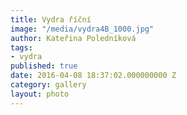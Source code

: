 ```yaml
---
title: Vydra říční
image: "/media/vydra4B_1000.jpg"
author: Kateřina Poledníková
tags:
- vydra
published: true
date: 2016-04-08 18:37:02.000000000 Z
category: gallery
layout: photo
---
```

